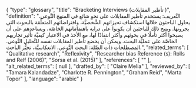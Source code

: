 {
    "type": "glossary",
    "title": "Bracketing Interviews (تأطير المقابلات )",
    "definition": "التَّعريف: يستخدم تأطير المقابلات على نحوِ شائع في المنهج النَّوعي.  يحاول الباحثون خلالها استكشاف تحيزاتهم الشَّخصيَّة، وافتراضاتهم المتعلِّقة بالبحوث التي يجرونها. ويتيح ذلك للباحثين أن يكونوا على دراية باهتماماتهم الخاصّة، ويساعدهم على أن يصبحوا أكثر تأملًا في بحوثهم وأكثر انتقادًا لها، مع الأخذ في الاعتبار كيفيَّة تأثير تجاربهم الخاصَّة على عمليَّة البحث. ويمكن أن يخضع تأطير المقابلات نفسه للتَّحليل النَّوعي. المصطلحات ذات الصِّلة: البحث النَّوعي، الانعكاسيَّة، تحيُّز الباحث.",
    "related_terms": [
        "Qualitative research",
        "Reflexivity",
        "Researcher bias Reference (s): Rolls and Relf (2006)",
        "Sorsa et al. (2015)"
    ],
    "references": [
        ""
    ],
    "alt_related_terms": [
        null
    ],
    "drafted_by": [
        "Claire Melia"
    ],
    "reviewed_by": [
        "Tamara Kalandadze",
        "Charlotte R. Pennington",
        "Graham Reid",
        "Marta Topor"
    ],
    "language": "arabic"
}